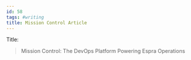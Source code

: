 ```yaml
---
id: 58
tags: #writing
title: Mission Control Article
---
```


Title:

> Mission Control: The DevOps Platform Powering Espra Operations